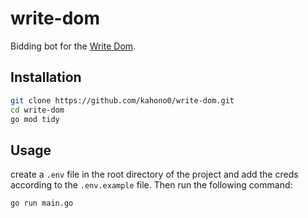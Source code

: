 # write-dom
Bidding bot for the [Write Dom](https://write.dom).

## Installation
```bash
git clone https://github.com/kahono0/write-dom.git
cd write-dom
go mod tidy
```

## Usage
create a `.env` file in the root directory of the project and add the creds according to the `.env.example` file.
Then run the following command:
```bash
go run main.go
```



